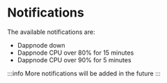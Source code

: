 # Notifications

The available notifications are:

- Dappnode down
- Dappnode CPU over 80% for 15 minutes
- Dappnode CPU over 90% for 5 minutes

:::info
More notifications will be added in the future
:::
